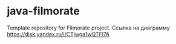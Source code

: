 # java-filmorate
Template repository for Filmorate project.
Ссылка на диаграмму https://disk.yandex.ru/i/CTjwga1wQTFl7A

 




